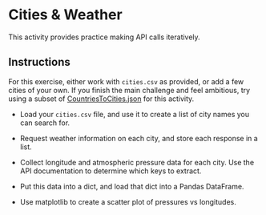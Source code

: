 # Cities & Weather

This activity provides practice making API calls iteratively.

## Instructions

For this exercise, either work with `cities.csv` as provided, or add a few cities of your own. If you finish the main challenge and feel ambitious, try using a subset of [CountriesToCities.json](https://github.com/David-Haim/CountriesToCitiesJSON) for this activity.

* Load your `cities.csv` file, and use it to create a list of city names you can search for.

* Request weather information on each city, and store each response in a list.

* Collect longitude and atmospheric pressure data for each city. Use the API documentation to determine which keys to extract.

* Put this data into a dict, and load that dict into a Pandas DataFrame.

* Use matplotlib to create a scatter plot of pressures vs longitudes.
